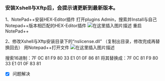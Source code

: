 ### 安装Xshell与Xftp后，会提示请更新到最新版本。

1、NotePad++安装HEX-Editor插件 
打开plugins Admin，搜索并Install与自己Notepad++版本相匹配的HEX-Editor插件
![在这里插入图片描述](../images/tools/20200910083603503.png)
重启NotePad++

2、修改Xshell与Xftp安装目录下的“nslicense.dll” 
（复制出目录，修改完成再替换回去）
用Notepad++打开文件 
![在这里插入图片描述](../images/tools/20200910084009854.png)

搜索16进制：7F 0C 81 F9 80 33 E1 01 0F 86 81 
将其替换成：7F 0C 81 F9 80 33 E1 01 0F 83 81 

- [x] 问题解决